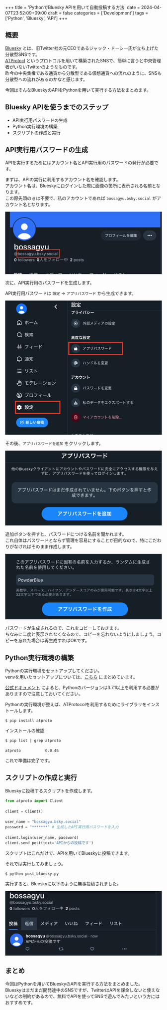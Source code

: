 +++
title = 'PythonでBluesky APIを用いて自動投稿する方法'
date = 2024-04-07T23:52:09+09:00
draft = false
categories = ['Development']
tags = ['Python', 'Bluesky', 'API']
+++

## 概要

[Bluesky](https://bsky.app/) とは、旧Twitter社の元CEOであるジャック・ドーシー氏が立ち上げた分散型SNSです。  
[ATProtocl](https://atproto.com/docs) というプロトコルを用いて構築されたSNSで、簡単に言うと中央管理者がいないTwitterのようなものです。  
昨今の中央集権である通貨から分散型である仮想通貨への流れのように、SNSも分散型への流れがあるのかなと感じます。

今回はそんなBlueskyのAPIをPythonを用いて実行する方法をまとめます。

## Bluesky APIを使うまでのステップ

* API実行用パスワードの生成
* Python実行環境の構築
* スクリプトの作成と実行

## API実行用パスワードの生成

APIを実行するためにはアカウント名とAPI実行用のパスワードの発行が必要です。

まずは、APIの実行に利用するアカウント名を確認します。  
アカウント名は、Blueskyにログインした際に画像の箇所に表示される名前となります。  
この際先頭の `@` は不要で、私のアカウントであれば `bossagyu.bsky.social` がアカウント名となります。

![Blueskyのアカウント名](img-024-001.png)

次に、API実行用のパスワードを生成します。

API実行用パスワードは `設定` → `アプリパスワード` から生成できます。

![Blueskyのアプリパスワード1](img-024-002.png)

その後、`アプリパスワードを追加` をクリックします。

![Blueskyのアプリパスワード2](img-024-003.png)

追加ボタンを押すと、パスワードにつける名前を聞かれます。  
これ自体はパスワードとならず管理を容易にすることが目的なので、特にこだわりがなければそのまま作成します。  

![Blueskyのアプリパスワード3](img-024-004.png)

パスワードが生成されるので、これをコピーしておきます。  
ちなみに二度と表示されなくなるので、コピーを忘れないようにしましょう。コピーを忘れた場合は再生成すればOKです。

## Python実行環境の構築

Pythonの実行環境をセットアップしてください。  
venvを用いたセットアップについては、[こちら](https://bossagyu.com/blog/004-paython-setup/) にまとめています。  

[公式ドキュメント](https://atproto.blue/en/latest/) によると、Pythonのバージョンは3.7.1以上を利用する必要がありますので注意しておいてください。  

Pythonの実行環境が整えば、ATProtocolを利用するためにライブラリをインストールします。

```shell
$ pip install atproto
```

インストールの確認

```shell
$ pip list | grep atproto            

atproto           0.0.46
```

これで準備は完了です。

## スクリプトの作成と実行

Blueskyに投稿するスクリプトを作成します。

```python
from atproto import Client

client = Client()

user_name = "bossagyu.bsky.social"
password = "*******" # 生成したAPI実行用パスワードを入力

client.login(user_name, password)
client.send_post(text='APIからの投稿です')

```
スクリプトはこれだけで、APIを用いてBlueskyに投稿できます。

それでは実行してみましょう。

```shell
$ python post_bluesky.py
```

実行すると、Blueskyに以下のように無事投稿されました。

![Blueskyに投稿された投稿](img-024-005.png)

## まとめ

今回はPythonを用いてBlueskyのAPIを実行する方法をまとめました。  
Blueskyはまだまだ開発途中のSNSですが、TwitterはAPIを課金しないと使えないなどの制約があるので、無料でAPIを使ってSNSで遊んでみたいという方にはおすすめです。

